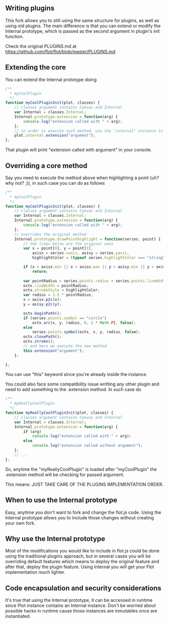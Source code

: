 ## Writing plugins ##

This fork allows you to still using the same structure for plugins,
as well as using old plugins. The main difference is that you can
extend or modify the Internal prototype, which is passed as the
second argument in plugin's init function.

Check the original PLUGINS.md at <https://github.com/flot/flot/blob/master/PLUGINS.md>

## Extending the core ##

You can extend the Internal prototype doing

```js
/**
  * myCoolPlugin
  */
function myCoolPluginInit(plot, classes) {
    // classes argument contains Canvas and Internal
    var Internal = classes.Internal;
    Internal.prototype.extension = function(arg) {
        console.log("extension called with " + arg);
    };
    // in order to execute such method, use the "internal" instance in plot object
    plot.internal.extension("argument");
};

```

That plugin will print "extension called with argument" in your console.

## Overriding a core method ##

Say you need to execute the method above when highlighting a point (uh? why not? ;)),
in such case you can do as follows

```js
/**
  * myCoolPlugin
  */
function myCoolPluginInit(plot, classes) {
    // classes argument contains Canvas and Internal
    var Internal = classes.Internal;
    Internal.prototype.extension = function(arg) {
        console.log("extension called with " + arg);
    };
    // overrides the original method
    Internal.prototype.drawPointHighlight = function(series, point) {
        // the lines below are the original ones
        var x = point[0], y = point[1],
            axisx = series.xaxis, axisy = series.yaxis,
            highlightColor = (typeof series.highlightColor === "string") ? series.highlightColor :             $.color.parse(series.color).scale('a', 0.5).toString();

        if (x < axisx.min || x > axisx.max || y < axisy.min || y > axisy.max)
            return;
        
        var pointRadius = series.points.radius + series.points.lineWidth / 2;
        octx.lineWidth = pointRadius;
        octx.strokeStyle = highlightColor;
        var radius = 1.5 * pointRadius;
        x = axisx.p2c(x);
        y = axisy.p2c(y);

        octx.beginPath();
        if (series.points.symbol == "circle")
            octx.arc(x, y, radius, 0, 2 * Math.PI, false);
        else
            series.points.symbol(octx, x, y, radius, false);
        octx.closePath();
        octx.stroke();
        // and here we execute the new method
        this.extension("argument");
    };
    
};

```

You can use "this" keyword since you're already inside the instance.

You could also face some compatibility issue writting any other plugin
and need to add something to the .extension method. In such case do

```js
/**
  * myReallyCoolPlugin
  */
function myReallyCoolPluginInit(plot, classes) {
    // classes argument contains Canvas and Internal
    var Internal = classes.Internal;
    Internal.prototype.extension = function(arg) {
        if (arg)
            console.log("extension called with " + arg);
        else
            console.log("extension called without argument");
    };
    // ...
};

```

So, anytime the "myReallyCoolPlugin" is loaded after "myCoolPlugin" the
.extension method will be checking for passed argument.

This means: JUST TAKE CARE OF THE PLUGINS IMPLEMENTATION ORDER.

## When to use the Internal prototype ##

Easy, anytime you don't want to fork and change the flot.js code. Using
the Internal prototype allows you to include those changes without creating
your own fork.

## Why use the Internal prototype ##

Most of the modifications you would like to include in flot.js could be done
using the traditional plugins approach, but in several cases you will be
overriding default features which means to deploy the original feature and
after that, deploy the plugin feature. Using Internal you will get your Flot
implementation much lighter.

## Code encapsulation and security considerations ##

It's true that using the Internal prototype, it can be accessed in runtime
since Plot instance contains an Internal instance. Don't be worried about
possible hacks in runtime cause those instances are inmutables once are
instantiated.
